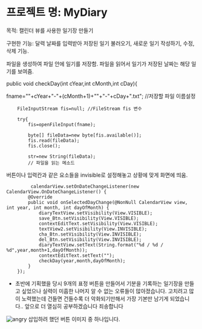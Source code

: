 # 프로젝트 명: MyDiary

목적: 캘린더 뷰를 사용한 일기장 만들기

구현한 기능: 달력 날짜를 입력받아 저장된 일기 불러오기, 새로운 일기 작성하기, 수정, 삭제 기능. 

파일을 생성하여 파일 안에 일기를 저장함. 파일을 읽어서 일기가 저장된 날짜는 해당 일기를 보여줌.

  public void  checkDay(int cYear,int cMonth,int cDay){
  
 fname=""+cYear+"-"+(cMonth+1)+""+"-"+cDay+".txt"; //저장할 파일 이름설정
        
        FileInputStream fis=null; //FileStream fis 변수
        
        try{
            fis=openFileInput(fname);

            byte[] fileData=new byte[fis.available()];
            fis.read(fileData);
            fis.close();

            str=new String(fileData); 
            // 파일을 읽는 메소드 
            
버튼이나 입력칸과 같은 요소들을 invisible로 설정해놓고 상황에 맞게 화면에 띄움.
            
             calendarView.setOnDateChangeListener(new CalendarView.OnDateChangeListener() {
            @Override
            public void onSelectedDayChange(@NonNull CalendarView view, int year, int month, int dayOfMonth) {
                diaryTextView.setVisibility(View.VISIBLE);
                save_Btn.setVisibility(View.VISIBLE);
                contextEditText.setVisibility(View.VISIBLE);
                textView2.setVisibility(View.INVISIBLE);
                cha_Btn.setVisibility(View.INVISIBLE);
                del_Btn.setVisibility(View.INVISIBLE);
                diaryTextView.setText(String.format("%d / %d / %d",year,month+1,dayOfMonth));
                contextEditText.setText("");
                checkDay(year,month,dayOfMonth);
            }
        });
- 초반에 기획했을 당시 9개의 표정 버튼을 만들어서 기분을 기록하는 일기장을 만들고 싶었으나 실력이 미흡한 나머지 알 수 없는 오류들이 많아졌습니다. 
      고치려고 많이 노력했는데 건들면 건들수록 더 악화되기만해서 가장 기본만 남기게 되었습니다.. 앞으로 더 열심히 공부하겠습니다 죄송합니다
      
![angry](https://user-images.githubusercontent.com/95368466/146389079-dcff1c78-c5f1-4e9f-836c-70c781caca2a.jpeg)
삽입하려 했던 버튼 이미지 중 하나입니다.
      
      
            
